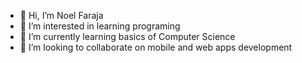 - 👋 Hi, I’m Noel Faraja
- 👀 I’m interested in learning programing
- 🌱 I’m currently learning basics of Computer Science
- 💞️ I’m looking to collaborate on mobile and web apps development



